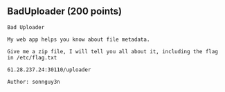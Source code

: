 ## BadUploader (200 points)

```
Bad Uploader

My web app helps you know about file metadata.

Give me a zip file, I will tell you all about it, including the flag in /etc/flag.txt

61.28.237.24:30110/uploader

Author: sonnguy3n
```
